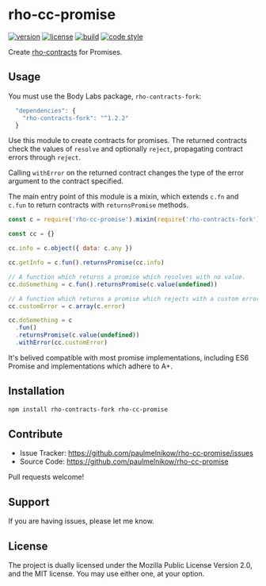 # rho-cc-promise

[![version](https://img.shields.io/npm/v/rho-cc-promise.svg?style=flat-square)][npm]
[![license](https://img.shields.io/npm/l/rho-cc-promise.svg?style=flat-square)][npm]
[![build](https://img.shields.io/circleci/project/github/paulmelnikow/rho-cc-promise.svg?style=flat-square)][build]
[![code style](https://img.shields.io/badge/code_style-prettier-ff69b4.svg?style=flat-square)][prettier]

[npm]: https://npmjs.com/rho-cc-promise
[build]: https://circleci.com/gh/paulmelnikow/rho-cc-promise/tree/master
[prettier]: https://prettier.io/

Create [rho-contracts][] for Promises.

[rho-contracts]: https://github.com/bodylabs/rho-contracts-fork

## Usage

You must use the Body Labs package, `rho-contracts-fork`:

```js
  "dependencies": {
    "rho-contracts-fork": "^1.2.2"
  }
```

Use this module to create contracts for promises. The returned contracts check
the values of `resolve` and optionally `reject`, propagating contract errors
through `reject`.

Calling `withError` on the returned contract changes the type of the error
argument to the contract specified.

The main entry point of this module is a mixin, which extends `c.fn` and `c.fun`
to return contracts with `returnsPromise` methods.

```js
const c = require('rho-cc-promise').mixin(require('rho-contracts-fork'))

const cc = {}

cc.info = c.object({ data: c.any })

cc.getInfo = c.fun().returnsPromise(cc.info)

// A function which returns a promise which resolves with no value.
cc.doSomething = c.fun().returnsPromise(c.value(undefined))

// A function which returns a promise which rejects with a custom error type.
cc.customError = c.array(c.error)

cc.doSomething = c
  .fun()
  .returnsPromise(c.value(undefined))
  .withError(cc.customError)
```

It's belived compatible with most promise implementations, including ES6
Promise and implementations which adhere to A+.

## Installation

```sh
npm install rho-contracts-fork rho-cc-promise
```

## Contribute

- Issue Tracker: https://github.com/paulmelnikow/rho-cc-promise/issues
- Source Code: https://github.com/paulmelnikow/rho-cc-promise

Pull requests welcome!

## Support

If you are having issues, please let me know.

## License

The project is dually licensed under the Mozilla Public License Version 2.0,
and the MIT license. You may use either one, at your option.
